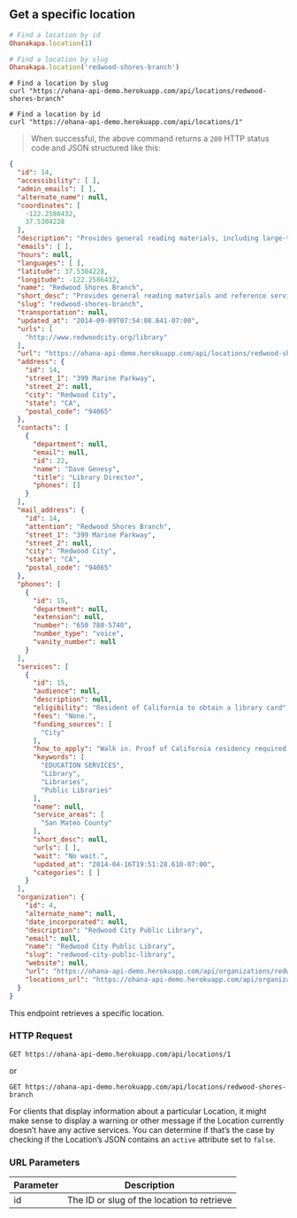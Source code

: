 ## Get a specific location

```ruby
# Find a location by id
Ohanakapa.location(1)

# Find a location by slug
Ohanakapa.location('redwood-shores-branch')
```

```shell
# Find a location by slug
curl "https://ohana-api-demo.herokuapp.com/api/locations/redwood-shores-branch"

# Find a location by id
curl "https://ohana-api-demo.herokuapp.com/api/locations/1"
```

> When successful, the above command returns a `200` HTTP status code and JSON
> structured like this:

```json
{
  "id": 14,
  "accessibility": [ ],
  "admin_emails": [ ],
  "alternate_name": null,
  "coordinates": [
    -122.2586432,
    37.5304228
  ],
  "description": "Provides general reading materials, including large-type books, videos, music cassettes and CDs, and books on tape. Offers children's programs and a Summer Reading Club. Meeting room is available to nonprofit groups. Participates in the Peninsula Library System.",
  "emails": [ ],
  "hours": null,
  "languages": [ ],
  "latitude": 37.5304228,
  "longitude": -122.2586432,
  "name": "Redwood Shores Branch",
  "short_desc": "Provides general reading materials and reference services.",
  "slug": "redwood-shores-branch",
  "transportation": null,
  "updated_at": "2014-09-09T07:54:08.641-07:00",
  "urls": [
    "http://www.redwoodcity.org/library"
  ],
  "url": "https://ohana-api-demo.herokuapp.com/api/locations/redwood-shores-branch",
  "address": {
    "id": 14,
    "street_1": "399 Marine Parkway",
    "street_2": null,
    "city": "Redwood City",
    "state": "CA",
    "postal_code": "94065"
  },
  "contacts": [
    {
      "department": null,
      "email": null,
      "id": 22,
      "name": "Dave Genesy",
      "title": "Library Director",
      "phones": []
    }
  ],
  "mail_address": {
    "id": 14,
    "attention": "Redwood Shores Branch",
    "street_1": "399 Marine Parkway",
    "street_2": null,
    "city": "Redwood City",
    "state": "CA",
    "postal_code": "94065"
  },
  "phones": [
    {
      "id": 15,
      "department": null,
      "extension": null,
      "number": "650 780-5740",
      "number_type": "voice",
      "vanity_number": null
    }
  ],
  "services": [
    {
      "id": 15,
      "audience": null,
      "description": null,
      "eligibility": "Resident of California to obtain a library card",
      "fees": "None.",
      "funding_sources": [
        "City"
      ],
      "how_to_apply": "Walk in. Proof of California residency required to receive a library card.",
      "keywords": [
        "EDUCATION SERVICES",
        "Library",
        "Libraries",
        "Public Libraries"
      ],
      "name": null,
      "service_areas": [
        "San Mateo County"
      ],
      "short_desc": null,
      "urls": [ ],
      "wait": "No wait.",
      "updated_at": "2014-04-16T19:51:28.610-07:00",
      "categories": [ ]
    }
  ],
  "organization": {
    "id": 4,
    "alternate_name": null,
    "date_incorporated": null,
    "description": "Redwood City Public Library",
    "email": null,
    "name": "Redwood City Public Library",
    "slug": "redwood-city-public-library",
    "website": null,
    "url": "https://ohana-api-demo.herokuapp.com/api/organizations/redwood-city-public-library",
    "locations_url": "https://ohana-api-demo.herokuapp.com/api/organizations/redwood-city-public-library/locations"
  }
}
```

This endpoint retrieves a specific location.

### HTTP Request

`GET https://ohana-api-demo.herokuapp.com/api/locations/1`

or

`GET https://ohana-api-demo.herokuapp.com/api/locations/redwood-shores-branch`

For clients that display information about a particular Location, it
might make sense to display a warning or other message if the Location
currently doesn’t have any active services. You can determine if that’s
the case by checking if the Location’s JSON contains an `active`
attribute set to `false`.

### URL Parameters

Parameter | Description
--------- | -----------
id | The ID or slug of the location to retrieve
